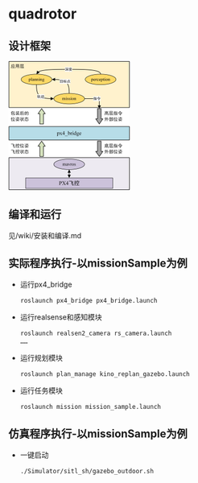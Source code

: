 # quadrotor

## 设计框架

<img src="/image/程序设计.jpg" alt="程序设计" style="zoom:25%;" />

## 编译和运行
见/wiki/安装和编译.md
## 实际程序执行-以missionSample为例

- 运行px4_bridge

  ```bash
  roslaunch px4_bridge px4_bridge.launch
  ```

- 运行realsense和感知模块

  ```bash
  roslaunch realsen2_camera rs_camera.launch
  ……
  ```

- 运行规划模块

  ```bash
  roslaunch plan_manage kino_replan_gazebo.launch
  ```

- 运行任务模块

  ```bash
  roslaunch mission mission_sample.launch
  ```

  

## 仿真程序执行-以missionSample为例

- 一键启动

  ```BASH 
  ./Simulator/sitl_sh/gazebo_outdoor.sh
  ```

  
